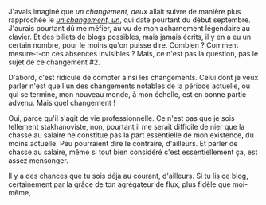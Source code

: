 J'avais imaginé que *un changement, deux* allait suivre de manière plus rapprochée le [*un changement, un*](https://id-libre.org/blogigor/article116/un-changement-un), qui date pourtant du début septembre. J'aurais pourtant dû me méfier, au vu de mon acharnement légendaire au clavier. Et des billets de blogs possibles, mais jamais écrits, il y en a eu un certain nombre, pour le moins qu'on puisse dire. Combien ? Comment mesure-t-on ces absences invisibles ? Mais, ce n'est pas la question, pas le sujet de ce changement #2.

D'abord, c'est ridicule de compter ainsi les changements. Celui dont je veux parler n'est que l'un des changements notables de la période actuelle, ou qui se termine, mon nouveau monde, à mon échelle, est en bonne partie advenu. Mais quel changement !

Oui, parce qu'il s'agit de vie professionnelle. Ce n'est pas que je sois tellement stakhanoviste, non, pourtant il me serait difficile de nier que la chasse au salaire ne constitue pas la part essentielle de mon existence, du moins actuelle. Peu pourraient dire le contraire, d'ailleurs. Et parler de chasse au salaire, même si tout bien considéré c'est essentiellement ça, est assez mensonger.

Il y a des chances que tu sois déjà au courant, d'ailleurs. Si tu lis ce blog, certainement par la grâce de ton agrégateur de flux, plus fidèle que moi-même, 
